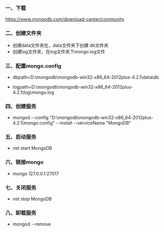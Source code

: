 ### 一、下载    

https://www.mongodb.com/download-center/community

### 二、创建文件夹

- 创建data文件夹在，data文件夹下创建 db文件夹
- 创建log文件夹，在log文件夹下mongo.log文件

### 三、配置mongo.config

- dbpath=D:\mongodb\mongodb-win32-x86_64-2012plus-4.2.1\data\db

-  logpath=D:\mongodb\mongodb-win32-x86_64-2012plus-4.2.1\log\mongo.log

### 四、创建服务

- mongod --config "D:\mongodb\mongodb-win32-x86_64-2012plus-4.2.1\mongo.config"
  --install --serviceName "MongoDB"

### 五、启动服务

- net start MongoDB

### 六、链接mongo

-  mongo 127.0.0.1:27017

### 七、关闭服务

- net stop MongoDB

### 八、卸载服务     

-  mongod --remove